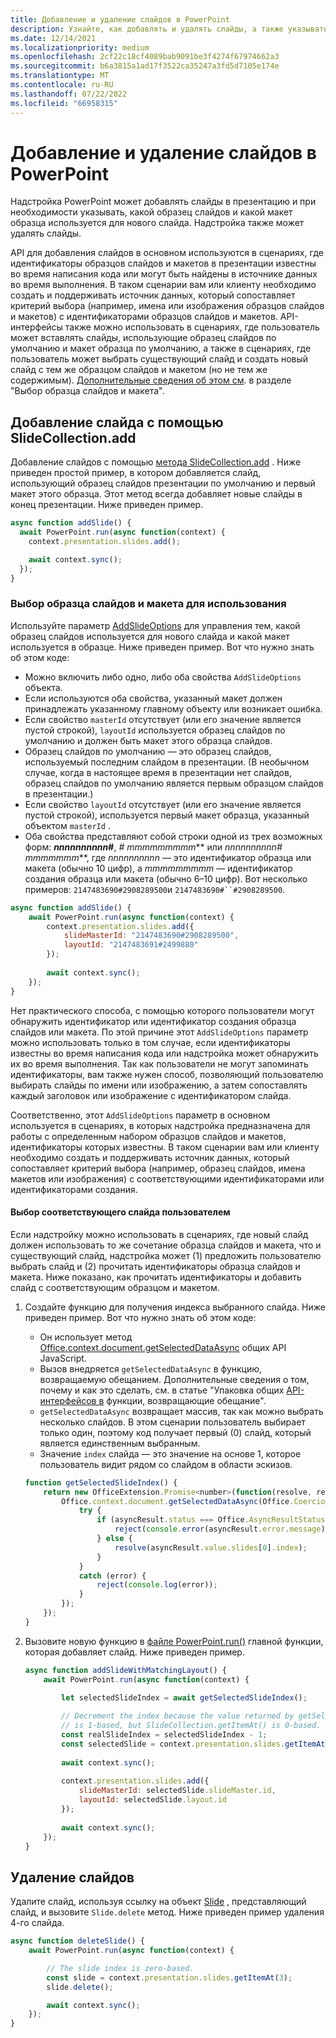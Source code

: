 ```yaml
---
title: Добавление и удаление слайдов в PowerPoint
description: Узнайте, как добавлять и удалять слайды, а также указывать образец и макет новых слайдов.
ms.date: 12/14/2021
ms.localizationpriority: medium
ms.openlocfilehash: 2cf22c18cf4089bab9091be3f4274f67974662a3
ms.sourcegitcommit: b6a3815a1ad17f3522ca35247a3fd5d7105e174e
ms.translationtype: MT
ms.contentlocale: ru-RU
ms.lasthandoff: 07/22/2022
ms.locfileid: "66958315"
---
```

# <a name="add-and-delete-slides-in-powerpoint"></a>Добавление и удаление слайдов в PowerPoint

Надстройка PowerPoint может добавлять слайды в презентацию и при необходимости указывать, какой образец слайдов и какой макет образца используется для нового слайда. Надстройка также может удалять слайды.

API для добавления слайдов в основном используются в сценариях, где идентификаторы образцов слайдов и макетов в презентации известны во время написания кода или могут быть найдены в источнике данных во время выполнения. В таком сценарии вам или клиенту необходимо создать и поддерживать источник данных, который сопоставляет критерий выбора (например, имена или изображения образцов слайдов и макетов) с идентификаторами образцов слайдов и макетов. API-интерфейсы также можно использовать в сценариях, где пользователь может вставлять слайды, использующие образец слайдов по умолчанию и макет образца по умолчанию, а также в сценариях, где пользователь может выбрать существующий слайд и создать новый слайд с тем же образцом слайдов и макетом (но не тем же содержимым). [Дополнительные сведения об этом см](#select-which-slide-master-and-layout-to-use). в разделе "Выбор образца слайдов и макета".

## <a name="add-a-slide-with-slidecollectionadd"></a>Добавление слайда с помощью SlideCollection.add

Добавление слайдов с помощью [метода SlideCollection.add](/javascript/api/powerpoint/powerpoint.slidecollection#powerpoint-powerpoint-slidecollection-add-member(1)) . Ниже приведен простой пример, в котором добавляется слайд, использующий образец слайдов презентации по умолчанию и первый макет этого образца. Этот метод всегда добавляет новые слайды в конец презентации. Ниже приведен пример.

```javascript
async function addSlide() {
  await PowerPoint.run(async function(context) {
    context.presentation.slides.add();

    await context.sync();
  });
}
```

### <a name="select-which-slide-master-and-layout-to-use"></a>Выбор образца слайдов и макета для использования

Используйте параметр [AddSlideOptions](/javascript/api/powerpoint/powerpoint.addslideoptions) для управления тем, какой образец слайдов используется для нового слайда и какой макет используется в образце. Ниже приведен пример. Вот что нужно знать об этом коде:

- Можно включить либо одно, либо оба свойства `AddSlideOptions` объекта.
- Если используются оба свойства, указанный макет должен принадлежать указанному главному объекту или возникает ошибка.
- Если свойство `masterId` отсутствует (или его значение является пустой строкой), `layoutId` используется образец слайдов по умолчанию и должен быть макет этого образца слайдов.
- Образец слайдов по умолчанию — это образец слайдов, используемый последним слайдом в презентации. (В необычном случае, когда в настоящее время в презентации нет слайдов, образец слайдов по умолчанию является первым образцом слайдов в презентации.)
- Если свойство `layoutId` отсутствует (или его значение является пустой строкой), используется первый макет образца, указанный объектом `masterId` .
- Оба свойства представляют собой строки одной из трех возможных форм: ***nnnnnnnnnn*#**, **#* mmmmmmmmm*** или **_nnnnnnnnnn_#* mmmmmmm***, где *nnnnnnnnnn* — это идентификатор образца или макета (обычно 10 цифр), а *mmmmmmmmm* — идентификатор создания образца или макета (обычно 6–10 цифр). Вот несколько примеров: `2147483690#2908289500`и `2147483690#``#2908289500`.

```javascript
async function addSlide() {
    await PowerPoint.run(async function(context) {
        context.presentation.slides.add({
            slideMasterId: "2147483690#2908289500",
            layoutId: "2147483691#2499880"
        });
    
        await context.sync();
    });
}
```

Нет практического способа, с помощью которого пользователи могут обнаружить идентификатор или идентификатор создания образца слайдов или макета. По этой причине этот `AddSlideOptions` параметр можно использовать только в том случае, если идентификаторы известны во время написания кода или надстройка может обнаружить их во время выполнения. Так как пользователи не могут запоминать идентификаторы, вам также нужен способ, позволяющий пользователю выбирать слайды по имени или изображению, а затем сопоставлять каждый заголовок или изображение с идентификатором слайда.

Соответственно, этот `AddSlideOptions` параметр в основном используется в сценариях, в которых надстройка предназначена для работы с определенным набором образцов слайдов и макетов, идентификаторы которых известны. В таком сценарии вам или клиенту необходимо создать и поддерживать источник данных, который сопоставляет критерий выбора (например, образец слайдов, имена макетов или изображения) с соответствующими идентификаторами или идентификаторами создания.

#### <a name="have-the-user-choose-a-matching-slide"></a>Выбор соответствующего слайда пользователем

Если надстройку можно использовать в сценариях, где новый слайд должен использовать то же сочетание образца слайдов и макета, что и существующий  слайд, надстройка может (1) предложить пользователю выбрать слайд и (2) прочитать идентификаторы образца слайдов и макета. Ниже показано, как прочитать идентификаторы и добавить слайд с соответствующим образцом и макетом.

1. Создайте функцию для получения индекса выбранного слайда. Ниже приведен пример. Вот что нужно знать об этом коде:

    - Он использует метод [Office.context.document.getSelectedDataAsync](/javascript/api/office/office.document#office-office-document-getselecteddataasync-member(1)) общих API JavaScript.
    - Вызов внедряется `getSelectedDataAsync` в функцию, возвращаемую обещанием. Дополнительные сведения о том, почему и как это сделать, см. в статье "Упаковка общих [API-интерфейсов в](../develop/asynchronous-programming-in-office-add-ins.md#wrap-common-apis-in-promise-returning-functions) функции, возвращающие обещание".
    - `getSelectedDataAsync` возвращает массив, так как можно выбрать несколько слайдов. В этом сценарии пользователь выбирает только один, поэтому код получает первый (0) слайд, который является единственным выбранным.
    - Значение `index` слайда — это значение на основе 1, которое пользователь видит рядом со слайдом в области эскизов.

    ```javascript
    function getSelectedSlideIndex() {
        return new OfficeExtension.Promise<number>(function(resolve, reject) {
            Office.context.document.getSelectedDataAsync(Office.CoercionType.SlideRange, function(asyncResult) {
                try {
                    if (asyncResult.status === Office.AsyncResultStatus.Failed) {
                        reject(console.error(asyncResult.error.message));
                    } else {
                        resolve(asyncResult.value.slides[0].index);
                    }
                } 
                catch (error) {
                    reject(console.log(error));
                }
            });
        });
    }
    ```

2. Вызовите новую функцию в [файле PowerPoint.run()](/javascript/api/powerpoint#PowerPoint_run_batch_) главной функции, которая добавляет слайд. Ниже приведен пример.

    ```javascript
    async function addSlideWithMatchingLayout() {
        await PowerPoint.run(async function(context) {
    
            let selectedSlideIndex = await getSelectedSlideIndex();
        
            // Decrement the index because the value returned by getSelectedSlideIndex()
            // is 1-based, but SlideCollection.getItemAt() is 0-based.
            const realSlideIndex = selectedSlideIndex - 1;
            const selectedSlide = context.presentation.slides.getItemAt(realSlideIndex).load("slideMaster/id, layout/id");
        
            await context.sync();
        
            context.presentation.slides.add({
                slideMasterId: selectedSlide.slideMaster.id,
                layoutId: selectedSlide.layout.id
            });
        
            await context.sync();
        });
    }
    ```

## <a name="delete-slides"></a>Удаление слайдов

Удалите слайд, используя ссылку на объект [Slide](/javascript/api/powerpoint/powerpoint.slide) , представляющий слайд, и вызовите `Slide.delete` метод. Ниже приведен пример удаления 4-го слайда.

```javascript
async function deleteSlide() {
    await PowerPoint.run(async function(context) {

        // The slide index is zero-based. 
        const slide = context.presentation.slides.getItemAt(3);
        slide.delete();

        await context.sync();
    });
}
```
